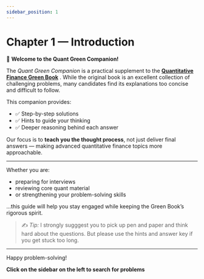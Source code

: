 ```yaml
---
sidebar_position: 1
---
```


# Chapter 1 — Introduction

🚀 **Welcome to the Quant Green Companion!**

The *Quant Green Companion* is a practical supplement to the [**Quantitative Finance Green Book**](https://www.amazon.com/Practical-Guide-Quantitative-Finance-Interviews/dp/1438236662) . While the original book is an excellent collection of challenging problems, many candidates find its explanations too concise and difficult to follow.  

This companion provides:
- ✅ Step-by-step solutions  
- ✅ Hints to guide your thinking  
- ✅ Deeper reasoning behind each answer

Our focus is to **teach you the thought process**, not just deliver final answers — making advanced quantitative finance topics more approachable.  

---

Whether you are:
- preparing for interviews  
- reviewing core quant material  
- or strengthening your problem-solving skills

…this guide will help you stay engaged while keeping the Green Book’s rigorous spirit.

> ✍️ *Tip:* I strongly sugggest you to pick up pen and paper and think hard about the questions. But please use the hints and answer key if you get stuck too long.  

---

Happy problem-solving!

**Click on the sidebar on the left to search for problems**
